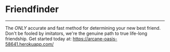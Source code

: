 # Friendfinder
---
The *ONLY* accurate and fast method for determining your new best friend. Don't be fooled by imitators, we're the genuine path to true life-long friendship. Get started today at: https://arcane-oasis-58641.herokuapp.com/
